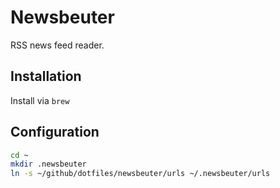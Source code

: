 # Newsbeuter
RSS news feed reader.

## Installation
Install via `brew`

## Configuration
```zsh
cd ~
mkdir .newsbeuter
ln -s ~/github/dotfiles/newsbeuter/urls ~/.newsbeuter/urls
```
